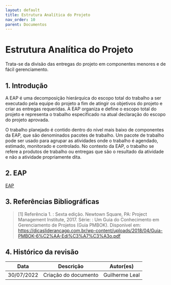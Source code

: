 ```yaml
---
layout: default
title: Estrutura Analítica do Projeto
nav_order: 10
parent: Documentos
---
```


# Estrutura Analítica do Projeto

Trata-se da divisão das entregas do projeto em componentes menores e de fácil gerenciamento.

## 1. Introdução

A EAP é uma decomposição hierárquica do escopo total do trabalho a ser executado pela equipe do projeto a fim
de atingir os objetivos do projeto e criar as entregas requeridas. A EAP organiza e define o escopo total do projeto e
representa o trabalho especificado na atual declaração do escopo do projeto aprovada.

O trabalho planejado é contido dentro do nível mais baixo de componentes da EAP, que são denominados pacotes
de trabalho. Um pacote de trabalho pode ser usado para agrupar as atividades onde o trabalho é agendado, estimado,
monitorado e controlado. No contexto da EAP, o trabalho se refere a produtos de trabalho ou entregas que são o
resultado da atividade e não a atividade propriamente dita. 

## 2. EAP
  
[EAP](../assets/eap.png)

## 3. Referências Bibliográficas

> [1] Referência 1. : Sexta edição.  Newtown Square, PA: Project Management Institute, 2017. Série: : Um Guia do Conhecimento em Gerenciamento de Projetos (Guia PMBOK). Disponivel em: https://dicasliderancagp.com.br/wp-content/uploads/2018/04/Guia-PMBOK-6%C2%AA-Edi%C3%A7%C3%A3o.pdf

## 4. Histórico da revisão

|**Data**|**Descrição**|**Autor(es)**|
|--------|-------------|-------------|
|30/07/2022|Criação do documento| Guilherme Leal|
